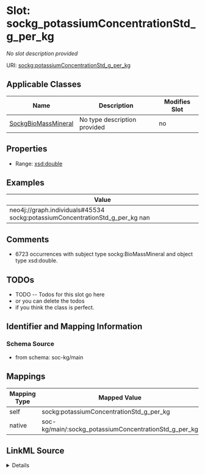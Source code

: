 

# Slot: sockg_potassiumConcentrationStd_g_per_kg


_No slot description provided_





URI: [sockg:potassiumConcentrationStd_g_per_kg](http://www.semanticweb.org/sockg/ontologies/2024/0/soil-carbon-ontology/potassiumConcentrationStd_g_per_kg)



<!-- no inheritance hierarchy -->





## Applicable Classes

| Name | Description | Modifies Slot |
| --- | --- | --- |
| [SockgBioMassMineral](../classes/SockgBioMassMineral.md) | No type description provided |  no  |







## Properties

* Range: [xsd:double](http://www.w3.org/2001/XMLSchema#double)






## Examples

| Value |
| --- |
| neo4j://graph.individuals#45534 sockg:potassiumConcentrationStd_g_per_kg nan |

## Comments

* 6723 occurrences with subject type sockg:BioMassMineral and object type xsd:double.

## TODOs

* TODO -- Todos for this slot go here
* or you can delete the todos
* if you think the class is perfect.

## Identifier and Mapping Information







### Schema Source


* from schema: soc-kg/main




## Mappings

| Mapping Type | Mapped Value |
| ---  | ---  |
| self | sockg:potassiumConcentrationStd_g_per_kg |
| native | soc-kg/main/:sockg_potassiumConcentrationStd_g_per_kg |




## LinkML Source

<details>
```yaml
name: sockg_potassiumConcentrationStd_g_per_kg
description: No slot description provided
todos:
- TODO -- Todos for this slot go here
- or you can delete the todos
- if you think the class is perfect.
comments:
- 6723 occurrences with subject type sockg:BioMassMineral and object type xsd:double.
examples:
- value: neo4j://graph.individuals#45534 sockg:potassiumConcentrationStd_g_per_kg
    nan
from_schema: soc-kg/main
rank: 1000
slot_uri: sockg:potassiumConcentrationStd_g_per_kg
alias: sockg_potassiumConcentrationStd_g_per_kg
domain_of:
- sockg_BioMassMineral
range: double

```
</details>